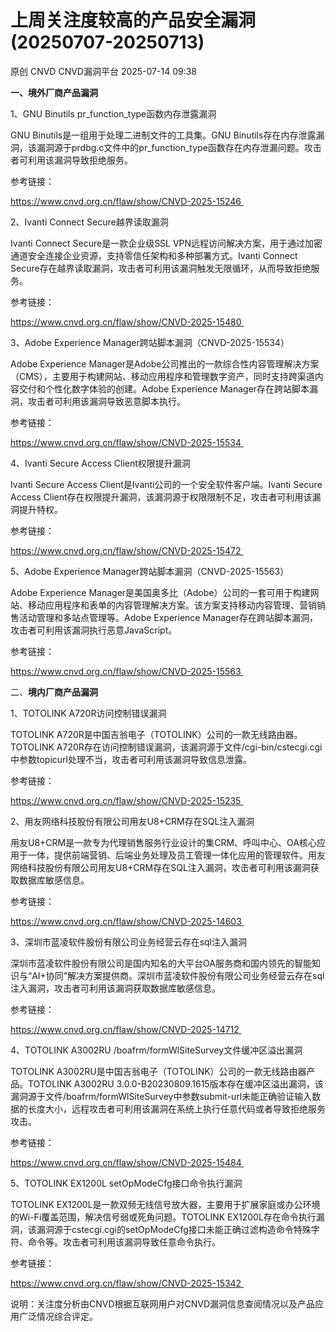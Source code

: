 #  上周关注度较高的产品安全漏洞(20250707-20250713)  
原创 CNVD  CNVD漏洞平台   2025-07-14 09:38  
  
**一、境外厂商产品漏洞**  
  
1、GNU Binutils pr_function_type函数内存泄露漏洞  
  
GNU Binutils是一组用于处理二进制文件的工具集。GNU Binutils存在内存泄露漏洞，该漏洞源于prdbg.c文件中的pr_function_type函数存在内存泄漏问题。攻击者可利用该漏洞导致拒绝服务。  
  
参考链接：  
  
https://www.cnvd.org.cn/flaw/show/CNVD-2025-15246   
  
2、Ivanti Connect Secure越界读取漏洞  
  
Ivanti Connect Secure是一款企业级SSL VPN远程访问解决方案，用于通过加密通道安全连接企业资源，支持零信任架构和多种部署方式。Ivanti Connect Secure存在越界读取漏洞，攻击者可利用该漏洞触发无限循环，从而导致拒绝服务。  
  
参考链接：  
  
https://www.cnvd.org.cn/flaw/show/CNVD-2025-15480   
  
3、Adobe Experience Manager跨站脚本漏洞（CNVD-2025-15534）  
  
Adobe Experience Manager是Adobe公司推出的一款综合性内容管理解决方案（CMS），主要用于构建网站、移动应用程序和管理数字资产，同时支持跨渠道内容交付和个性化数字体验的创建‌。Adobe Experience Manager存在跨站脚本漏洞，攻击者可利用该漏洞导致恶意脚本执行。  
  
参考链接：  
  
https://www.cnvd.org.cn/flaw/show/CNVD-2025-15534   
  
4、Ivanti Secure Access Client权限提升漏洞  
  
Ivanti Secure Access Client是Ivanti公司的一个安全软件客户端。Ivanti Secure Access Client存在权限提升漏洞，该漏洞源于权限限制不足，攻击者可利用该漏洞提升特权。  
  
参考链接：  
  
https://www.cnvd.org.cn/flaw/show/CNVD-2025-15472   
  
5、Adobe Experience Manager跨站脚本漏洞（CNVD-2025-15563）  
  
Adobe Experience Manager是美国奥多比（Adobe）公司的一套可用于构建网站、移动应用程序和表单的内容管理解决方案。该方案支持移动内容管理、营销销售活动管理和多站点管理等。Adobe Experience Manager存在跨站脚本漏洞，攻击者可利用该漏洞执行恶意JavaScript。  
  
参考链接：  
  
https://www.cnvd.org.cn/flaw/show/CNVD-2025-15563   
  
二、**境内厂商产品漏洞**  
  
1、TOTOLINK A720R访问控制错误漏洞  
  
TOTOLINK A720R是中国吉翁电子（TOTOLINK）公司的一款无线路由器‌‌。TOTOLINK A720R存在访问控制错误漏洞，该漏洞源于文件/cgi-bin/cstecgi.cgi中参数topicurl处理不当，攻击者可利用该漏洞导致信息泄露。  
  
参考链接：  
  
https://www.cnvd.org.cn/flaw/show/CNVD-2025-15235   
  
2、用友网络科技股份有限公司用友U8+CRM存在SQL注入漏洞  
  
用友U8+CRM是一款专为代理销售服务行业设计的集CRM、呼叫中心、OA核心应用于一体，提供前端营销、后端业务处理及员工管理一体化应用的管理软件。用友网络科技股份有限公司用友U8+CRM存在SQL注入漏洞，攻击者可利用该漏洞获取数据库敏感信息。  
  
参考链接：  
  
https://www.cnvd.org.cn/flaw/show/CNVD-2025-14603   
  
3、深圳市蓝凌软件股份有限公司业务经营云存在sql注入漏洞  
  
深圳市蓝凌软件股份有限公司是国内知名的大平台OA服务商和国内领先的智能知识与“AI+协同”解决方案提供商。深圳市蓝凌软件股份有限公司业务经营云存在sql注入漏洞，攻击者可利用该漏洞获取数据库敏感信息。  
  
参考链接：  
  
https://www.cnvd.org.cn/flaw/show/CNVD-2025-14712   
  
4、TOTOLINK A3002RU /boafrm/formWlSiteSurvey文件缓冲区溢出漏洞  
  
TOTOLINK A3002RU是中国吉翁电子（TOTOLINK）公司的一款无线路由器产品。TOTOLINK A3002RU 3.0.0-B20230809.1615版本存在缓冲区溢出漏洞，该漏洞源于文件/boafrm/formWlSiteSurvey中参数submit-url未能正确验证输入数据的长度大小，远程攻击者可利用该漏洞在系统上执行任意代码或者导致拒绝服务攻击。  
  
参考链接：  
  
https://www.cnvd.org.cn/flaw/show/CNVD-2025-15484   
  
5、TOTOLINK EX1200L setOpModeCfg接口命令执行漏洞  
  
TOTOLINK EX1200L是一款双频无线信号放大器，主要用于扩展家庭或办公环境的Wi-Fi覆盖范围，解决信号弱或死角问题。TOTOLINK EX1200L存在命令执行漏洞，该漏洞源于cstecgi.cgi的setOpModeCfg接口未能正确过滤构造命令特殊字符、命令等。攻击者可利用该漏洞导致任意命令执行。  
  
参考链接：  
  
https://www.cnvd.org.cn/flaw/show/CNVD-2025-15342   
  
  
  
说明：关注度分析由CNVD根据互联网用户对CNVD漏洞信息查阅情况以及产品应用广泛情况综合评定。  
  
  
